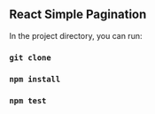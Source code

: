 
## React Simple Pagination

In the project directory, you can run:
### `git clone`


### `npm install`


### `npm test`


